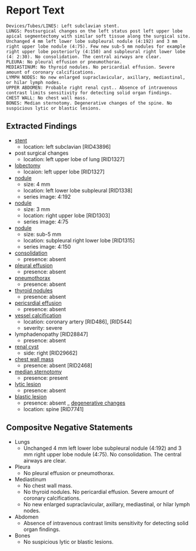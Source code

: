 # Report Text

```text
Devices/Tubes/LINES: Left subclavian stent.
LUNGS: Postsurgical changes on the left status post left upper lobe apical segmentectomy with similar soft tissue along the surgical site. Unchanged 4 mm left lower lobe subpleural nodule (4:192) and 3 mm right upper lobe nodule (4:75). Few new sub-5 mm nodules for example right upper lobe posteriorly (4:150) and subpleural right lower lobe (4: 2:30). No consolidation. The central airways are clear.
PLEURA: No pleural effusion or pneumothorax.
MEDIASTINUM: No thyroid nodules. No pericardial effusion. Severe amount of coronary calcifications.
LYMPH NODES: No new enlarged supraclavicular, axillary, mediastinal, or hilar lymph nodes.
UPPER ABDOMEN: Probable right renal cyst.. Absence of intravenous contrast limits sensitivity for detecting solid organ findings.
CHEST WALL: No chest wall mass.
BONES: Median sternotomy. Degenerative changes of the spine. No suspicious lytic or blastic lesions.
```

## Extracted Findings

- [stent](../../definitions/hood/arterial-stent.md)
  - location: left subclavian \[RID43896\]
- post surgical changes
  - location: left upper lobe of lung \[RID1327\]
- [lobectomy](../../definitions/hood/lobectomy.md)
  - locaion: left upper lobe \[RID1327\]
- [nodule](../../definitions/hood/pulmonary-nodule.md)
  - size: 4 mm
  - location: left lower lobe subpleural \[RID1338\]
  - series image: 4:192
- [nodule](../../definitions/hood/pulmonary-nodule.md)
  - size: 3 mm
  - location: right upper lobe \[RID1303\]
  - series image: 4:75
- [nodule](../../definitions/hood/pulmonary-nodule.md)
  - size: sub-5 mm
  - location: subpleural right lower lobe \[RID1315\]
  - series image: 4:150
- [consolidation](../../definitions/smartreporting/consolidation.txt)
  - presence: absent
- [pleural effusion](../../definitions/hood/pleural-effusion.md)
  - presence: absent
- [pneumothorax](../../definitions/hood/pneumothorax.md)
  - presence: absent
- [thyroid nodules](../../definitions/hood/thyroid-nodule.md)
  - presence: absent
- [pericsrdial effusion](../../definitions/hood/pericardial-effusion.md)
  - presence: absent
- [vessel calcification](../../definitions/nuance/coronary_artery_calcification.json)
  - location: coronary artery \[RID486\], \[RID544\]
  - severity: severe
- lymphadenopathy \[RID28847\]
  - presence: absent
- [renal cyst](../../definitions/nuance/hepatic_and_renal_cysts.json)
  - side: right \[RID29662\]
- [chest wall mass](../../definitions/nuance/chest_wall_mass.json)
  - presence: absent \[RID2468\]
- [median sternotomy](../../definitions/hood/median-sternotomy.md)
  - presence: present
- [lytic lesion](../../definitions/hood/lytic-lesion.md)
  - presence: absent
- [blastic lesion](../../definitions/hood/sclerotic-lesion.md)
  - presence: absent
_ [degenerative changes](../../definitions/nuance/thoracic_spine_degenerative_changes.json)
  - location: spine \[RID7741\]

## Compositve Negative Statements

- Lungs
  - Unchanged 4 mm left lower lobe subpleural nodule (4:192) and 3 mm right upper lobe nodule (4:75). No consolidation. The central airways are clear.
- Pleura
  - No pleural effusion or pneumothorax.
- Mediastinum
  - No chest wall mass.
  - No thyroid nodules. No pericardial effusion. Severe amount of coronary calcifications.
  - No new enlarged supraclavicular, axillary, mediastinal, or hilar lymph nodes.
- Abdomen
  - Absence of intravenous contrast limits sensitivity for detecting solid organ findings.
- Bones
  - No suspicious lytic or blastic lesions.
  